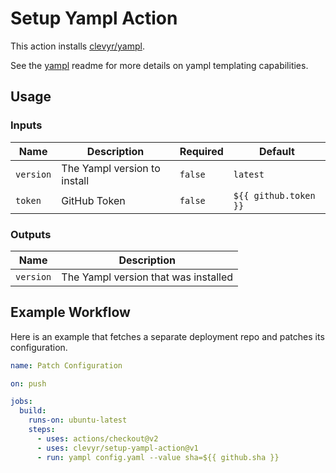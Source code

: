 # Setup Yampl Action
This action installs [clevyr/yampl](https://github.com/clevyr/yampl).

See the [yampl](https://github.com/clevyr/yampl#readme) readme for more details on yampl templating capabilities.

## Usage

### Inputs
| Name      | Description                  | Required | Default               |
|-----------|------------------------------|----------|-----------------------|
| `version` | The Yampl version to install | `false`  | `latest`              |
| `token`   | GitHub Token                 | `false`  | `${{ github.token }}` |

### Outputs

| Name      | Description                          |
|-----------|--------------------------------------|
| `version` | The Yampl version that was installed |

## Example Workflow
Here is an example that fetches a separate deployment repo and patches its configuration.

```yaml
name: Patch Configuration

on: push

jobs:
  build:
    runs-on: ubuntu-latest
    steps:
      - uses: actions/checkout@v2
      - uses: clevyr/setup-yampl-action@v1
      - run: yampl config.yaml --value sha=${{ github.sha }}
```
